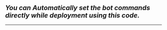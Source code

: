 ## ***You can Automatically set the bot commands directly while deployment using this code.***

---
